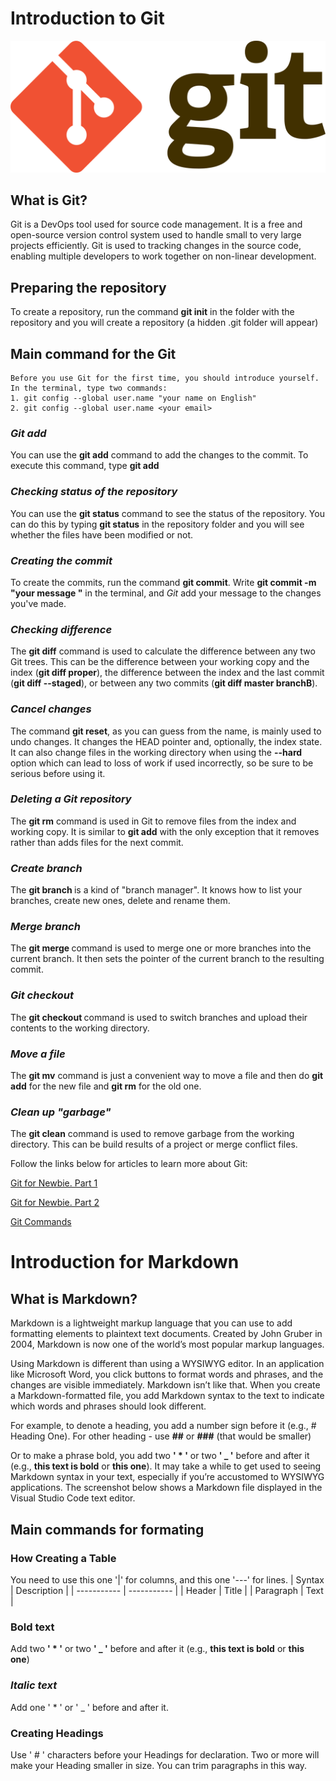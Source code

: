 # Introduction to Git

![logoGit](Git-logo.png)

## What is Git?
Git is a DevOps tool used for source code management. It is a free and open-source version control system used to handle small to very large projects efficiently. Git is used to tracking changes in the source code, enabling multiple developers to work together on non-linear development.

## Preparing the repository
To create a repository, run the command **git init** in the folder with the repository and you will create a repository (a hidden .git folder will appear)

## Main command for the Git
    Before you use Git for the first time, you should introduce yourself. In the terminal, type two commands:
    1. git config --global user.name "your name on English"
    2. git config --global user.name <your email>

### *Git add*
You can use the **git add** command to add the changes to the commit. To execute this command, type **git add <file name>**

### *Checking status of the repository*
You can use the **git status** command to see the status of the repository. You can do this by typing **git status** in the repository folder and you will see whether the files have been modified or not.

### *Creating the commit*
To create the commits, run the command **git commit**. Write **git commit -m "your message "** in the terminal, and *Git* add your message to the changes you've made.

### *Checking difference*
The **git diff** command is used to calculate the difference between any two Git trees. This can be the difference between your working copy and the index (**git diff proper**), the difference between the index and the last commit (**git diff --staged**), or between any two commits (**git diff master branchB**).

### *Cancel changes* 
The command **git reset**, as you can guess from the name, is mainly used to undo changes. It changes the HEAD pointer and, optionally, the index state. It can also change files in the working directory when using the **--hard** option which can lead to loss of work if used incorrectly, so be sure to be serious before using it.

### *Deleting a Git repository*
The **git rm** command is used in Git to remove files from the index and working copy. It is similar to **git add** with the only exception that it removes rather than adds files for the next commit.

### *Create branch*
The **git branch <name of branch>** is a kind of "branch manager". It knows how to list your branches, create new ones, delete and rename them.

### *Merge branch*
The __git merge <name of branch to merge>__ command is used to merge one or more branches into the current branch. It then sets the pointer of the current branch to the resulting commit.

### *Git checkout*
The **git checkout <name of branch>** command is used to switch branches and upload their contents to the working directory.

### *Move a file*
The **git mv** command is just a convenient way to move a file and then do **git add** for the new file and **git rm** for the old one.

### *Clean up "garbage"*
The **git clean** command is used to remove garbage from the working directory. This can be build results of a project or merge conflict files.

Follow the links below for articles to learn more about Git:

[Git for Newbie. Part 1](https://habr.com/ru/post/541258/)

[Git for Newbie. Part 2](https://habr.com/ru/post/542616/)

[Git Commands](https://git-scm.com/book/ru/v2/%D0%92%D0%B2%D0%B5%D0%B4%D0%B5%D0%BD%D0%B8%D0%B5-%D0%9E-%D1%81%D0%B8%D1%81%D1%82%D0%B5%D0%BC%D0%B5-%D0%BA%D0%BE%D0%BD%D1%82%D1%80%D0%BE%D0%BB%D1%8F-%D0%B2%D0%B5%D1%80%D1%81%D0%B8%D0%B9)


# Introduction for Markdown
## What is Markdown?

Markdown is a lightweight markup language that you can use to add formatting elements to plaintext text documents. Created by John Gruber in 2004, Markdown is now one of the world’s most popular markup languages.

Using Markdown is different than using a WYSIWYG editor. In an application like Microsoft Word, you click buttons to format words and phrases, and the changes are visible immediately. Markdown isn’t like that. When you create a Markdown-formatted file, you add Markdown syntax to the text to indicate which words and phrases should look different.

For example, to denote a heading, you add a number sign before it (e.g., # Heading One). For other heading - use **##** or **###** (that would be smaller)

Or to make a phrase bold, you add two **' * '** or two **' _ '** before and after it (e.g., **this text is bold** or __this one__). It may take a while to get used to seeing Markdown syntax in your text, especially if you’re accustomed to WYSIWYG applications. The screenshot below shows a Markdown file displayed in the Visual Studio Code text editor.

## Main commands for formating

### How Creating a Table
You need to use this one '|' for columns, and this one '---' for lines. 
| Syntax | Description |
| ----------- | ----------- |
| Header | Title |
| Paragraph | Text |

### **Bold** __text__
Add two **' * '** or two **' _ '** before and after it (e.g., **this text is bold** or __this one__)

### *Italic* _text_
Add one ' * ' or ' _ ' before and after it.

### Creating Headings
Use ' # ' characters before your Headings for declaration. Two or more will make your Heading smaller in size. You can trim paragraphs in this way.
